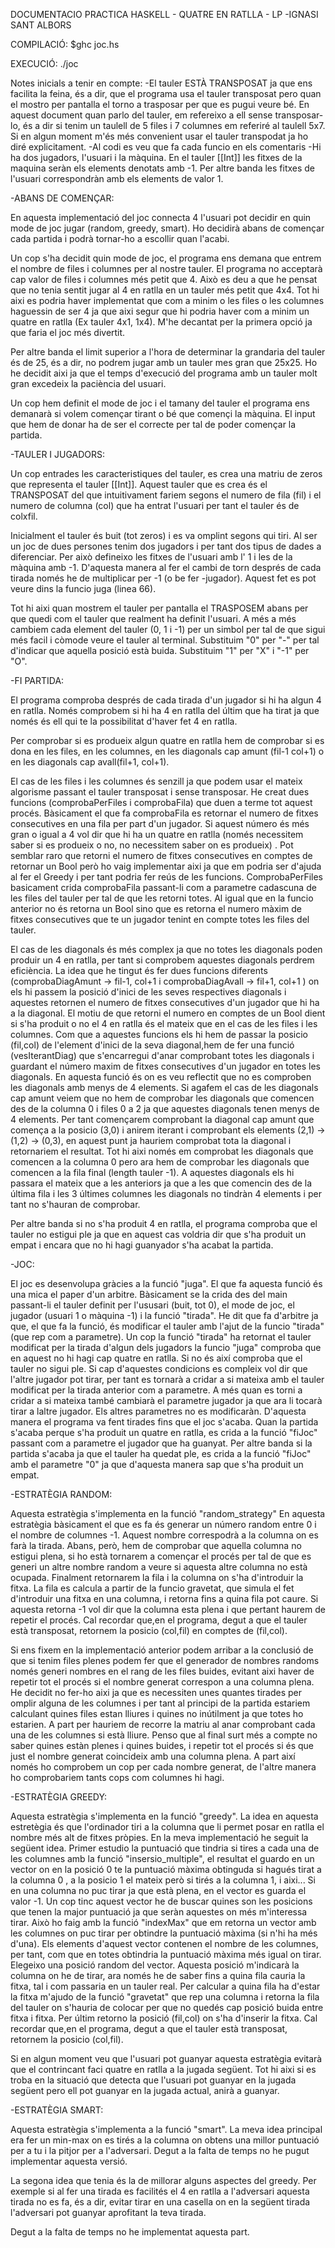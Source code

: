 DOCUMENTACIO PRACTICA HASKELL - QUATRE EN RATLLA - LP -IGNASI SANT ALBORS

COMPILACIÓ:
$ghc joc.hs

EXECUCIÓ:
./joc

Notes inicials a tenir en compte:
-El tauler ESTÀ TRANSPOSAT ja que ens facilita la feina, és a dir, que el programa usa el tauler transposat pero quan el mostro per pantalla el torno a trasposar per que es pugui veure bé. En aquest document quan parlo del tauler, em refereixo a ell sense transposar-lo, és a dir si tenim un taulell de 5 files i 7 columnes em referiré al taulell 5x7. Si en algun moment m'és més convenient usar el tauler transpodat ja ho diré explicitament.
-Al codi es veu que fa cada funcio en els comentaris
-Hi ha dos jugadors, l'usuari i la màquina. En el tauler [[Int]] les fitxes de la maquina seràn els elements denotats amb -1. Per altre banda les fitxes de l'usuari correspondràn amb els elements de valor 1.

-ABANS DE COMENÇAR:

En aquesta implementació del joc connecta 4 l'usuari pot decidir en quin mode de joc jugar (random, greedy, smart). Ho decidirà abans de començar cada partida i podrà tornar-ho a escollir quan l'acabi.

Un cop s'ha decidit quin mode de joc, el programa ens demana que entrem el nombre de files i columnes per al nostre tauler. El programa no acceptarà cap valor de files i columnes més petit que 4. Això es deu a que he pensat que no tenia sentit jugar al 4 en ratlla en un tauler més petit que 4x4. Tot hi aixi es podria haver implementat que com a minim o les files o les columnes haguessin de ser 4 ja que aixi segur que hi podria haver com a minim un quatre en ratlla (Ex tauler 4x1, 1x4). M'he decantat per la primera opció ja que faria el joc més divertit. 

Per altre banda el limit superior a l'hora de determinar la grandaria del tauler és de 25, és a dir, no podrem jugar amb un tauler mes gran que 25x25. Ho he decidit aixi ja que el temps d'execució del programa amb un tauler molt gran excedeix la paciència del usuari.

Un cop hem definit el mode de joc i el tamany del tauler el programa ens demanarà si volem començar tirant o bé que començi la màquina. El input que hem de donar ha de ser el correcte per tal de poder començar la partida.

-TAULER I JUGADORS:

Un cop entrades les caracteristiques del tauler, es crea una matriu de zeros que representa el tauler [[Int]]. Aquest tauler que es crea és el TRANSPOSAT del que intuitivament fariem segons el numero de fila (fil) i el numero de columna (col) que ha entrat l'usuari per tant el tauler és de colxfil. 

Inicialment el tauler és buit (tot zeros) i es va omplint segons qui tiri.
Al ser un joc de dues persones tenim dos jugadors i per tant dos tipus de dades a diferenciar. Per això defineixo les fitxes de l'usuari amb l' 1 i les de la màquina amb -1. D'aquesta manera al fer el cambi de torn després de cada tirada només he de multiplicar per -1 (o be fer -jugador). Aquest fet es pot veure dins la funcio juga (linea 66).

Tot hi aixi quan mostrem el tauler per pantalla el TRASPOSEM abans per que quedi com el tauler que realment ha definit l'usuari. A més a més cambiem cada element del tauler (0, 1 i -1) per un simbol per tal de que sigui més facil i còmode veure el tauler al terminal. Substituim "0" per "-" per tal d'indicar que aquella posició està buida. Substituim "1" per "X" i "-1" per "O".

-FI PARTIDA:

El programa comproba després de cada tirada d'un jugador si hi ha algun 4 en ratlla. Només comprobem si hi ha 4 en ratlla del últim que ha tirat ja que només és ell qui te la possibilitat d'haver fet 4 en ratlla.

Per comprobar si es produeix algun quatre en ratlla hem de comprobar si es dona en les files, en les columnes, en les diagonals cap amunt (fil-1 col+1) o en les diagonals cap avall(fil+1, col+1).

El cas de les files i les columnes és senzill ja que podem usar el mateix algorisme passant el tauler transposat i sense transposar. He creat dues funcions (comprobaPerFiles i comprobaFila) que duen a terme tot aquest procés. Bàsicament el que fa comprobaFila es retornar el numero de fitxes consecutives en una fila per part d'un jugador. Si aquest número és més gran o igual a 4 vol dir que hi ha un quatre en ratlla (només necessitem saber si es produeix o no, no necessitem saber on es produeix) . Pot semblar raro que retorni el numero de fitxes consecutives en comptes de retornar un Bool però ho vaig implementar aixi ja que em podria ser d'ajuda al fer el Greedy i per tant podria fer reús de les funcions. ComprobaPerFiles basicament crida comprobaFila passant-li com a parametre cadascuna de les files del tauler per tal de que les retorni totes. Al igual que en la funcio anterior no és retorna un Bool sino que es retorna el numero màxim de fitxes consecutives que te un jugador tenint en compte totes les files del tauler. 

El cas de les diagonals és més complex ja que no totes les diagonals poden produir un 4 en ratlla, per tant si comprobem aquestes diagonals perdrem eficiència. La idea que he tingut és fer dues funcions diferents (comprobaDiagAmunt -> fil-1, col+1 i comprobaDiagAvall -> fil+1, col+1 ) on els hi passem la posició d'inici de les seves respectives diagonals i aquestes retornen el numero de fitxes consecutives d'un jugador que hi ha a la diagonal. El motiu de que retorni el numero en comptes de un Bool dient si s'ha produit o no el 4 en ratlla és el mateix que en el cas de les files i les columnes. 
Com que a aquestes funcions els hi hem de passar la posicio (fil,col) de l'element d'inici de la seva diagonal,hem de fer una funció (vesIterantDiag) que s'encarregui d'anar comprobant totes les diagonals i guardant el número maxim de fitxes consecutives d'un jugador en totes les diagonals. En aquesta funció és on es veu reflectit que no es comproben les diagonals amb menys de 4 elements. Si agafem el cas de les diagonals cap amunt veiem que no hem de comprobar les diagonals que comencen des de la columna 0 i files 0 a 2 ja que aquestes diagonals tenen menys de 4 elements. Per tant començarem comprobant la diagonal cap amunt que comença a la posicio (3,0) i anirem iterant i comprobant els elements (2,1) -> (1,2) -> (0,3), en aquest punt ja hauriem comprobat tota la diagonal i retornariem el resultat. Tot hi aixi només em comprobat les diagonals que comencen a la columna 0 pero ara hem de comprobar les diagonals que comencen a la fila final (length tauler -1). A aquestes diagonals els hi passara el mateix que a les anteriors ja que a les que comencin des de la última fila i les 3 últimes columnes les diagonals no tindràn 4 elements i per tant no s'hauran de comprobar.

Per altre banda si no s'ha produit 4 en ratlla, el programa comproba que el tauler no estigui ple ja que en aquest cas voldria dir que s'ha produit un empat i encara que no hi hagi guanyador s'ha acabat la partida.

-JOC:

El joc es desenvolupa gràcies a la funció "juga". El que fa aquesta funció és una mica el paper d'un arbitre. Bàsicament se la crida des del main passant-li el tauler definit per l'ususari (buit, tot 0), el mode de joc, el jugador (usuari 1 o màquina -1) i la funció "tirada". He dit que fa d'arbitre ja que, el que fa la funció, és modificar el tauler amb l'ajut de la funcio "tirada" (que rep com a parametre). Un cop la funció "tirada" ha retornat el tauler modificat per la tirada d'algun dels jugadors la funcio "juga" comproba que en aquest no hi hagi cap quatre en ratlla. Si no és així comproba que el tauler no sigui ple. Si cap d'aquestes condicions es compleix vol dir que l'altre jugador pot tirar, per tant es tornarà a cridar a si mateixa amb el tauler modificat per la tirada anterior com a parametre. A més quan es torni a cridar a si mateixa també cambiarà el parametre jugador ja que ara li tocarà tirar a laltre jugador. Els altres parametres no es modificaràn. 
D'aquesta manera el programa va fent tirades fins que el joc s'acaba. Quan la partida s'acaba perque s'ha produit un quatre en ratlla, es crida a la funció "fiJoc" passant com a parametre el jugador que ha guanyat. Per altre banda si la partida s'acaba ja que el tauler ha quedat ple, es crida a la funció "fiJoc" amb el parametre "0" ja que d'aquesta manera sap que s'ha produit un empat.

-ESTRATÈGIA RANDOM:

Aquesta estratègia s'implementa en la funció "random_strategy"
En aquesta estratègia bàsicament el que es fa és generar un número random entre 0 i el nombre de columnes -1. Aquest nombre correspodrà a la columna on es farà la tirada. Abans, però, hem de comprobar que aquella columna no estigui plena, si ho està tornarem a començar el procés per tal de que es generi un altre nombre random a veure si aquesta altre columna no està ocupada. Finalment retornarem la fila i la columna on s'ha d'introduir la fitxa. La fila es calcula a partir de la funcio gravetat, que simula el fet d'introduir una fitxa en una columna, i retorna fins a quina fila pot caure. Si aquesta retorna -1 vol dir que la columna esta plena i que pertant haurem de repetir el procés. Cal recordar que,en el programa, degut a que el tauler està transposat, retornem la posicio (col,fil) en comptes de (fil,col).

Si ens fixem en la implementació anterior podem arribar a la conclusió de que si tenim files plenes podem fer que el generador de nombres randoms només generi nombres en el rang de les files buides, evitant aixi haver de repetir tot el procés si el nombre generat correspon a una columna plena. He decidit no fer-ho aixi ja que es necessiten unes quantes tirades per omplir alguna de les columnes i per tant al principi de la partida estariem calculant quines files estan lliures i quines no inútilment ja que totes ho estarien. A part per hauriem de recorre la matriu al anar comprobant cada una de les columnes si està lliure. Penso que al final surt més a compte no saber quines estàn plenes i quines buides, i repetir tot el procés si és que just el nombre generat coincideix amb una columna plena. A part així només ho comprobem un cop per cada nombre generat, de l'altre manera ho comprobariem tants cops com columnes hi hagi.

-ESTRATÈGIA GREEDY:

Aquesta estratègia s'implementa en la funció "greedy".
La idea en aquesta estretègia és que l'ordinador tiri a la columna que li permet posar en ratlla el nombre més alt de fitxes pròpies. En la meva implementació he seguit la següent idea.
Primer estudio la puntuació que tindria si tires a cada una de les columnes amb la funció "insersio_multiple", el resultat el guardo en un vector on en la posició 0 te la puntuació màxima obtinguda si hagués tirat a la columna 0 , a la posicio 1 el mateix però si tirés a la columna 1, i aixi... Si en una columna no puc tirar ja que està plena, en el vector es guarda el valor -1. 
Un cop tinc aquest vector he de buscar quines son les posicions que tenen la major puntuació ja que seràn aquestes on més m'interessa tirar. Això ho faig amb la funció "indexMax" que em retorna un vector amb les columnes on puc tirar per obtindre la puntuació màxima (si n'hi ha més d'una). Els elements d'aquest vector contenen el nombre de les columnes, per tant, com que en totes obtindria la puntuació màxima més igual on tirar. Elegeixo una posició random del vector. Aquesta posició m'indicarà la columna on he de tirar, ara només he de saber fins a quina fila cauria la fitxa, tal i com passaria en un tauler real. 
Per calcular a quina fila ha d'estar la fitxa m'ajudo de la funció "gravetat" que rep una columna i retorna la fila del tauler on s'hauria de colocar per que no quedés cap posició buida entre fitxa i fitxa. 
Per últim retorno la posició (fil,col) on s'ha d'inserir la fitxa. Cal recordar que,en el programa, degut a que el tauler està transposat, retornem la posicio (col,fil).

Si en algun moment veu que l'usuari pot guanyar aquesta estratègia evitarà que el contrincant faci quatre en ratlla a la jugada següent. Tot hi aixi si es troba en la situació que detecta que l'usuari pot guanyar en la jugada següent pero ell pot guanyar en la jugada actual, anirà a guanyar.


-ESTRATÈGIA SMART:

Aquesta estratègia s'implementa a la funció "smart".
La meva idea principal era fer un min-max on es tirés a la columna on obtens una millor puntuació per a tu i la pitjor per a l'adversari. Degut a la falta de temps no he pugut implementar aquesta versió.

La segona idea que tenia és la de millorar alguns aspectes del greedy. Per exemple si al fer una tirada es facilités el 4 en ratlla a l'adversari aquesta tirada no es fa, és a dir, evitar tirar en una casella on en la següent tirada l'adversari pot guanyar aprofitant la teva tirada. 

Degut a la falta de temps no he implementat aquesta part.









